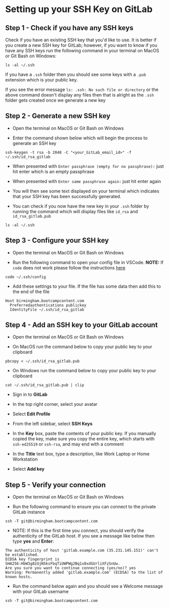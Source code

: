 # Setting up your SSH Key on GitLab

## Step 1 - Check if you have any SSH keys

Check if you have an existing SSH key that you'd like to use. It is better if you create a new SSH key for GitLab; however, if you want to know if you have any SSH keys run the following command in your terminal on MacOS or Git Bash on Windows:

```shell
ls -al ~/.ssh
```

If you have a `.ssh` folder then you should see some keys with a `.pub` extension which is your public key.

If you see the error message `ls: .ssh: No such file or directory` or the above command doesn't display any files then that is alright as the `.ssh` folder gets created once we generate a new key

## Step 2 - Generate a new SSH key

- Open the terminal on MacOS or Git Bash on Windows

- Enter the command shown below which will begin the process to generate an SSH key

```shell
ssh-keygen -t rsa -b 2048 -C "<your_GitLab_email_id>" -f ~/.ssh/id_rsa_gitlab
```

- When presented with `Enter passphrase (empty for no passphrase):` just hit enter which is an empty passphrase

- When presented with `Enter same passphrase again:` just hit enter again

- You will then see some text displayed on your terminal which indicates that your SSH key has been successfully generated.

- You can check if you now have the new key in your `.ssh` folder by running the command which will display files like `id_rsa` and `id_rsa_gitlab.pub`

```shell
ls -al ~/.ssh
```

## Step 3 - Configure your SSH key

- Open the terminal on MacOS or Git Bash on Windows

- Run the following command to open your config file in VSCode. **NOTE:** If `code` does not work please follow the instructions [here](https://code.visualstudio.com/docs/setup/mac#_launching-from-the-command-line)

```shell
code ~/.ssh/config
```

- Add these settings to your file. If the file has some data then add this to the end of the file

```
Host birmingham.bootcampcontent.com
  Preferredauthentications publickey
  IdentityFile ~/.ssh/id_rsa_gitlab
```

## Step 4 - Add an SSH key to your GitLab account

- Open the terminal on MacOS or Git Bash on Windows

- On MacOS run the command below to copy your public key to your clipboard

```shell
pbcopy < ~/.ssh/id_rsa_gitlab.pub
```

- On Windows run the command below to copy your public key to your clipboard

```shell
cat ~/.ssh/id_rsa_gitlab.pub | clip
```

- Sign in to **GitLab**

- In the top right corner, select your avatar

- Select **Edit Profile**

- From the left sidebar, select **SSH Keys**

- In the **Key** box, paste the contents of your public key. If you manually copied the key, make sure you copy the entire key, which starts with `ssh-ed25519` or `ssh-rsa`, and may end with a comment

- In the **Title** text box, type a description, like Work Laptop or Home Workstation

- Select **Add key**

## Step 5 - Verify your connection

- Open the terminal on MacOS or Git Bash on Windows

- Run the following command to ensure you can connect to the private GitLab instance

```shell
ssh -T git@birmingham.bootcampcontent.com
```

- NOTE: If this is the first time you connect, you should verify the authenticity of the GitLab host. If you see a message like below then type **yes** and **Enter**:

```
The authenticity of host 'gitlab.example.com (35.231.145.151)' can't be established.
ECDSA key fingerprint is SHA256:HbW3g8zUjNSksFbqTiUWPWg2Bq1x8xdGUrliXFzSnUw.
Are you sure you want to continue connecting (yes/no)? yes
Warning: Permanently added 'gitlab.example.com' (ECDSA) to the list of known hosts.
```

- Run the command below again and you should see a Welcome message with your GitLab username

```shell
ssh -T git@birmingham.bootcampcontent.com
```

